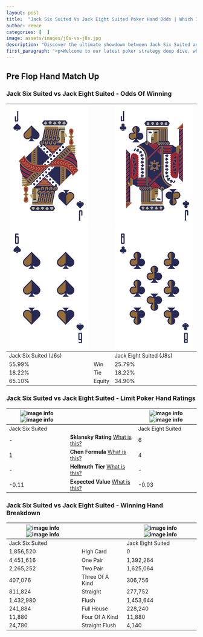 ```yaml
---
layout: post
title:  "Jack Six Suited Vs Jack Eight Suited Poker Hand Odds | Which Is The Better Hand In Poker? A Complete Guide"
author: reece
categories: [  ]
image: assets/images/j6s-vs-j8s.jpg
description: "Discover the ultimate showdown between Jack Six Suited and Jack Eight Suited in poker! Uncover the odds, strategies, and scenarios where one hand triumphs over the other. Get ready to up your poker game with this thrilling analysis."
first_paragraph: "<p>Welcome to our latest poker strategy deep dive, where we're pitting two distinct hands against each other in a high-stakes showdown: Jack Six Suited vs Jack Eight Suited.</p><p>In the dynamic world of poker, every decision counts, and knowing which hand holds the upper hand is key to your success at the table.</p><p>In this article, we'll dissect these two hands, explore the scenarios where one dominates the other, and equip you with the knowledge to make strategic choices that can tip the odds in your favor.</p><p>Get ready to unravel the intriguing dynamics of these poker hands and elevate your game to new heights.</p>"
---
```




[comment]: # (sp0)

## Pre Flop Hand Match Up

<div class="table hand-ratings" markdown="1"> 



### Jack Six Suited vs Jack Eight Suited - Odds Of Winning


    
| ![image info](assets/images/hand1/j.png) ![image info](assets/images/hand1/6.png) |  | ![image info](assets/images/hand2/j.png) ![image info](assets/images/hand2/8.png) |
| -------- | -------- | -------- |
| Jack Six Suited (J6s) |  | Jack Eight Suited (J8s) |
| 55.99% | Win | 25.79% |
| 18.22% | Tie | 18.22% |
| 65.10% | Equity | 34.90% |




[comment]: # (sp1)



### Jack Six Suited vs Jack Eight Suited - Limit Poker Hand Ratings


    
| ![image info](https://www.riverpairs.com/assets/images/hand1/j.png) ![image info](https://www.riverpairs.com/assets/images/hand1/6.png) |  | ![image info](https://www.riverpairs.com/assets/images/hand2/j.png) ![image info](https://www.riverpairs.com/assets/images/hand2/8.png) |
| -------- | -------- | -------- |
| Jack Six Suited |  | Jack Eight Suited |
| - | **Sklansky Rating** [What is this?](/sklansky-rating-explained) | 6 |
| 1 | **Chen Formula** [What is this?](/chen-formula-explained) | 4 |
| - | **Hellmuth Tier** [What is this?](/Hellmuth-tier-explained) | - |
| -0.11 | **Expected Value** [What is this?](/expected-value-explained) | -0.03 |




[comment]: # (sp2)



### Jack Six Suited vs Jack Eight Suited - Winning Hand Breakdown


    
| ![image info](https://www.riverpairs.com/assets/images/hand1/j.png) ![image info](https://www.riverpairs.com/assets/images/hand1/6.png) |  | ![image info](https://www.riverpairs.com/assets/images/hand2/j.png) ![image info](https://www.riverpairs.com/assets/images/hand2/8.png) |
| -------- | -------- | -------- |
| Jack Six Suited |  | Jack Eight Suited |
| 1,856,520 | High Card | 0 |
| 4,451,616 | One Pair | 1,392,264 |
| 2,265,252 | Two Pair | 1,625,064 |
| 407,076 | Three Of A Kind | 306,756 |
| 811,824 | Straight | 277,752 |
| 1,432,980 | Flush | 1,453,644 |
| 241,884 | Full House | 228,240 |
| 11,880 | Four Of A Kind | 11,880 |
| 24,780 | Straight Flush | 4,140 |




[comment]: # (sp3)



</div>

[comment]: # (sp4)



[comment]: # (sp5)


